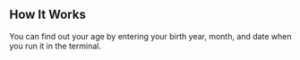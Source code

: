 ## How It Works
You can find out your age by entering your birth year, month, and date when you run it in the terminal.

